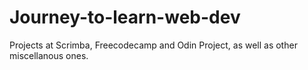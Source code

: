 # Journey-to-learn-web-dev
Projects at Scrimba, Freecodecamp and Odin Project, as well as other miscellanous ones.
